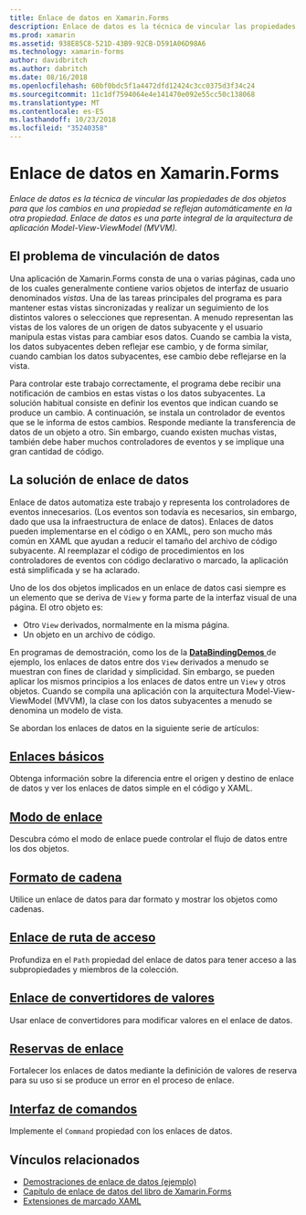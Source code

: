 ```yaml
---
title: Enlace de datos en Xamarin.Forms
description: Enlace de datos es la técnica de vincular las propiedades de dos objetos para que los cambios en una propiedad se reflejan automáticamente en la otra propiedad. Enlace de datos es una parte integral de la arquitectura de aplicación Model-View-ViewModel (MVVM).
ms.prod: xamarin
ms.assetid: 938E85C8-521D-43B9-92CB-D591A06D98A6
ms.technology: xamarin-forms
author: davidbritch
ms.author: dabritch
ms.date: 08/16/2018
ms.openlocfilehash: 60bf0bdc5f1a4472dfd12424c3cc0375d3f34c24
ms.sourcegitcommit: 11c1df7594064e4e141470e092e55cc50c138068
ms.translationtype: MT
ms.contentlocale: es-ES
ms.lasthandoff: 10/23/2018
ms.locfileid: "35240358"
---
```

# <a name="xamarinforms-data-binding"></a>Enlace de datos en Xamarin.Forms

_Enlace de datos es la técnica de vincular las propiedades de dos objetos para que los cambios en una propiedad se reflejan automáticamente en la otra propiedad. Enlace de datos es una parte integral de la arquitectura de aplicación Model-View-ViewModel (MVVM)._

## <a name="the-data-linking-problem"></a>El problema de vinculación de datos

Una aplicación de Xamarin.Forms consta de una o varias páginas, cada uno de los cuales generalmente contiene varios objetos de interfaz de usuario denominados *vistas*. Una de las tareas principales del programa es para mantener estas vistas sincronizadas y realizar un seguimiento de los distintos valores o selecciones que representan. A menudo representan las vistas de los valores de un origen de datos subyacente y el usuario manipula estas vistas para cambiar esos datos. Cuando se cambia la vista, los datos subyacentes deben reflejar ese cambio, y de forma similar, cuando cambian los datos subyacentes, ese cambio debe reflejarse en la vista.

Para controlar este trabajo correctamente, el programa debe recibir una notificación de cambios en estas vistas o los datos subyacentes. La solución habitual consiste en definir los eventos que indican cuando se produce un cambio. A continuación, se instala un controlador de eventos que se le informa de estos cambios. Responde mediante la transferencia de datos de un objeto a otro. Sin embargo, cuando existen muchas vistas, también debe haber muchos controladores de eventos y se implique una gran cantidad de código.

## <a name="the-data-binding-solution"></a>La solución de enlace de datos

Enlace de datos automatiza este trabajo y representa los controladores de eventos innecesarios. (Los eventos son todavía es necesarios, sin embargo, dado que usa la infraestructura de enlace de datos). Enlaces de datos pueden implementarse en el código o en XAML, pero son mucho más común en XAML que ayudan a reducir el tamaño del archivo de código subyacente. Al reemplazar el código de procedimientos en los controladores de eventos con código declarativo o marcado, la aplicación está simplificada y se ha aclarado.

Uno de los dos objetos implicados en un enlace de datos casi siempre es un elemento que se deriva de `View` y forma parte de la interfaz visual de una página. El otro objeto es:

- Otro `View` derivados, normalmente en la misma página.
- Un objeto en un archivo de código.

En programas de demostración, como los de la [ **DataBindingDemos** ](https://developer.xamarin.com/samples/xamarin-forms/DataBindingDemos/) de ejemplo, los enlaces de datos entre dos `View` derivados a menudo se muestran con fines de claridad y simplicidad. Sin embargo, se pueden aplicar los mismos principios a los enlaces de datos entre un `View` y otros objetos. Cuando se compila una aplicación con la arquitectura Model-View-ViewModel (MVVM), la clase con los datos subyacentes a menudo se denomina un modelo de vista.

Se abordan los enlaces de datos en la siguiente serie de artículos:

## <a name="basic-bindingsbasic-bindingsmd"></a>[Enlaces básicos](basic-bindings.md)

Obtenga información sobre la diferencia entre el origen y destino de enlace de datos y ver los enlaces de datos simple en el código y XAML.

## <a name="binding-modebinding-modemd"></a>[Modo de enlace](binding-mode.md)

Descubra cómo el modo de enlace puede controlar el flujo de datos entre los dos objetos.

## <a name="string-formattingstring-formattingmd"></a>[Formato de cadena](string-formatting.md)

Utilice un enlace de datos para dar formato y mostrar los objetos como cadenas.

## <a name="binding-pathbinding-pathmd"></a>[Enlace de ruta de acceso](binding-path.md)

Profundiza en el `Path` propiedad del enlace de datos para tener acceso a las subpropiedades y miembros de la colección.

## <a name="binding-value-convertersconvertersmd"></a>[Enlace de convertidores de valores](converters.md)

Usar enlace de convertidores para modificar valores en el enlace de datos.

## <a name="binding-fallbacksbinding-fallbacksmd"></a>[Reservas de enlace](binding-fallbacks.md)

Fortalecer los enlaces de datos mediante la definición de valores de reserva para su uso si se produce un error en el proceso de enlace.

## <a name="the-command-interfacecommandingmd"></a>[Interfaz de comandos](commanding.md)

Implemente el `Command` propiedad con los enlaces de datos.

## <a name="related-links"></a>Vínculos relacionados

- [Demostraciones de enlace de datos (ejemplo)](https://developer.xamarin.com/samples/xamarin-forms/DataBindingDemos/)
- [Capítulo de enlace de datos del libro de Xamarin.Forms](~/xamarin-forms/creating-mobile-apps-xamarin-forms/summaries/chapter16.md)
- [Extensiones de marcado XAML](~/xamarin-forms/xaml/markup-extensions/index.md)
